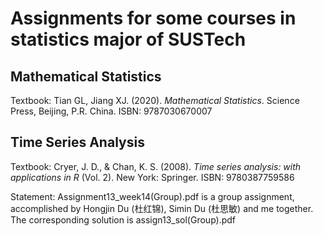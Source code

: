 # Assignments for some courses in statistics major of SUSTech 

## Mathematical Statistics
Textbook: Tian GL, Jiang XJ. (2020). *Mathematical Statistics*. Science Press, Beijing, P.R. China.
ISBN: 9787030670007

## Time Series Analysis
Textbook: Cryer, J. D., & Chan, K. S. (2008). *Time series analysis: with applications in R* (Vol. 2). New York: Springer.
ISBN: 9780387759586

Statement: Assignment13_week14(Group).pdf is a group assignment, accomplished by Hongjin Du (杜红锦), Simin Du (杜思敏) and me together. The corresponding solution is assign13_sol(Group).pdf

